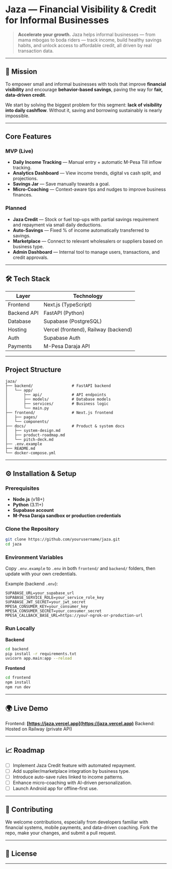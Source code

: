 # Jaza — Financial Visibility & Credit for Informal Businesses

> **Accelerate your growth.**
> Jaza helps informal businesses — from mama mbogas to boda riders — track income, build healthy savings habits, and unlock access to affordable credit, all driven by real transaction data.

---

## 🚀 Mission

To empower small and informal businesses with tools that improve **financial visibility** and encourage **behavior-based savings**, paving the way for **fair, data-driven credit**.

We start by solving the biggest problem for this segment: **lack of visibility into daily cashflow**. Without it, saving and borrowing sustainably is nearly impossible.

---

## Core Features

### **MVP (Live)**

* **Daily Income Tracking** — Manual entry + automatic M-Pesa Till inflow tracking.
* **Analytics Dashboard** — View income trends, digital vs cash split, and projections.
* **Savings Jar** — Save manually towards a goal.
* **Micro-Coaching** — Context-aware tips and nudges to improve business finances.

### **Planned**

* **Jaza Credit** — Stock or fuel top-ups with partial savings requirement and repayment via small daily deductions.
* **Auto-Savings** — Fixed % of income automatically transferred to savings.
* **Marketplace** — Connect to relevant wholesalers or suppliers based on business type.
* **Admin Dashboard** — Internal tool to manage users, transactions, and credit approvals.

---

## 🛠 Tech Stack

| Layer       | Technology                           |
| ----------- | ------------------------------------ |
| Frontend    | Next.js (TypeScript)                 |
| Backend API | FastAPI (Python)                     |
| Database    | Supabase (PostgreSQL)                |
| Hosting     | Vercel (frontend), Railway (backend) |
| Auth        | Supabase Auth                        |
| Payments    | M-Pesa Daraja API                    |

---

## Project Structure

```
jaza/
├── backend/                 # FastAPI backend
│   └── app/
│       ├── api/             # API endpoints
│       ├── models/          # Database models
│       ├── services/        # Business logic
│       └── main.py
├── frontend/                # Next.js frontend
│   ├── pages/
│   └── components/
├── docs/                    # Product & system docs
│   ├── system-design.md
│   ├── product-roadmap.md
│   └── pitch-deck.md
├── .env.example
├── README.md
└── docker-compose.yml
```

---

## ⚙️ Installation & Setup

### Prerequisites

* **Node.js** (v18+)
* **Python** (3.11+)
* **Supabase account**
* **M-Pesa Daraja sandbox or production credentials**

###  Clone the Repository

```bash
git clone https://github.com/yourusername/jaza.git
cd jaza
```

### Environment Variables

Copy `.env.example` to `.env` in both `frontend/` and `backend/` folders, then update with your own credentials.

Example (backend `.env`):

```env
SUPABASE_URL=your_supabase_url
SUPABASE_SERVICE_ROLE=your_service_role_key
SUPABASE_JWT_SECRET=your_jwt_secret
MPESA_CONSUMER_KEY=your_consumer_key
MPESA_CONSUMER_SECRET=your_consumer_secret
MPESA_CALLBACK_BASE_URL=https://your-ngrok-or-production-url
```

###  Run Locally

**Backend**

```bash
cd backend
pip install -r requirements.txt
uvicorn app.main:app --reload
```

**Frontend**

```bash
cd frontend
npm install
npm run dev
```

---

## 🌍 Live Demo

Frontend: **[https://jaza.vercel.app](https://jaza.vercel.app)**
Backend: Hosted on Railway (private API)

---

## 📈 Roadmap

* [ ] Implement Jaza Credit feature with automated repayment.
* [ ] Add supplier/marketplace integration by business type.
* [ ] Introduce auto-save rules linked to income patterns.
* [ ] Enhance micro-coaching with AI-driven personalization.
* [ ] Launch Android app for offline-first use.

---

## 🤝 Contributing

We welcome contributions, especially from developers familiar with financial systems, mobile payments, and data-driven coaching.
Fork the repo, make your changes, and submit a pull request.

---

## 📜 License


---